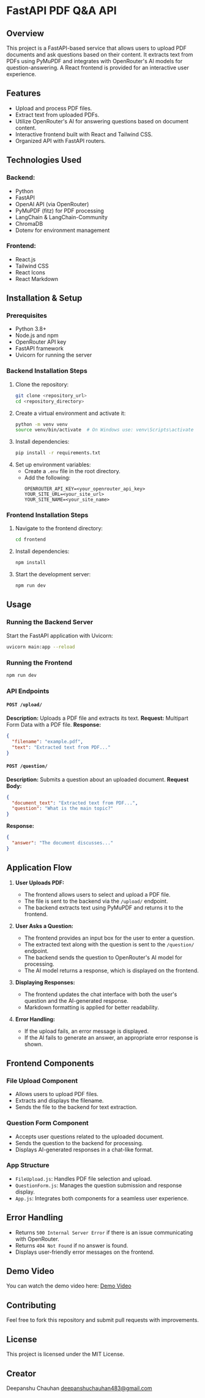 # FastAPI PDF Q&A API

## Overview
This project is a FastAPI-based service that allows users to upload PDF documents and ask questions based on their content. It extracts text from PDFs using PyMuPDF and integrates with OpenRouter's AI models for question-answering. A React frontend is provided for an interactive user experience.

## Features
- Upload and process PDF files.
- Extract text from uploaded PDFs.
- Utilize OpenRouter's AI for answering questions based on document content.
- Interactive frontend built with React and Tailwind CSS.
- Organized API with FastAPI routers.

## Technologies Used
### Backend:
- Python
- FastAPI
- OpenAI API (via OpenRouter)
- PyMuPDF (fitz) for PDF processing
- LangChain & LangChain-Community
- ChromaDB
- Dotenv for environment management

### Frontend:
- React.js
- Tailwind CSS
- React Icons
- React Markdown

## Installation & Setup
### Prerequisites
- Python 3.8+
- Node.js and npm
- OpenRouter API key
- FastAPI framework
- Uvicorn for running the server

### Backend Installation Steps
1. Clone the repository:
   ```sh
   git clone <repository_url>
   cd <repository_directory>
   ```
2. Create a virtual environment and activate it:
   ```sh
   python -m venv venv
   source venv/bin/activate  # On Windows use: venv\Scripts\activate
   ```
3. Install dependencies:
   ```sh
   pip install -r requirements.txt
   ```
4. Set up environment variables:
   - Create a `.env` file in the root directory.
   - Add the following:
     ```env
     OPENROUTER_API_KEY=<your_openrouter_api_key>
     YOUR_SITE_URL=<your_site_url>
     YOUR_SITE_NAME=<your_site_name>
     ```

### Frontend Installation Steps
1. Navigate to the frontend directory:
   ```sh
   cd frontend
   ```
2. Install dependencies:
   ```sh
   npm install
   ```
3. Start the development server:
   ```sh
   npm run dev
   ```

## Usage
### Running the Backend Server
Start the FastAPI application with Uvicorn:
```sh
uvicorn main:app --reload
```

### Running the Frontend
```sh
npm run dev
```

### API Endpoints
#### `POST /upload/`
**Description:** Uploads a PDF file and extracts its text.
**Request:** Multipart Form Data with a PDF file.
**Response:**
```json
{
  "filename": "example.pdf",
  "text": "Extracted text from PDF..."
}
```

#### `POST /question/`
**Description:** Submits a question about an uploaded document.
**Request Body:**
```json
{
  "document_text": "Extracted text from PDF...",
  "question": "What is the main topic?"
}
```
**Response:**
```json
{
  "answer": "The document discusses..."
}
```

## Application Flow
1. **User Uploads PDF:**
   - The frontend allows users to select and upload a PDF file.
   - The file is sent to the backend via the `/upload/` endpoint.
   - The backend extracts text using PyMuPDF and returns it to the frontend.

2. **User Asks a Question:**
   - The frontend provides an input box for the user to enter a question.
   - The extracted text along with the question is sent to the `/question/` endpoint.
   - The backend sends the question to OpenRouter's AI model for processing.
   - The AI model returns a response, which is displayed on the frontend.

3. **Displaying Responses:**
   - The frontend updates the chat interface with both the user's question and the AI-generated response.
   - Markdown formatting is applied for better readability.

4. **Error Handling:**
   - If the upload fails, an error message is displayed.
   - If the AI fails to generate an answer, an appropriate error response is shown.

## Frontend Components
### File Upload Component
- Allows users to upload PDF files.
- Extracts and displays the filename.
- Sends the file to the backend for text extraction.

### Question Form Component
- Accepts user questions related to the uploaded document.
- Sends the question to the backend for processing.
- Displays AI-generated responses in a chat-like format.

### App Structure
- `FileUpload.js`: Handles PDF file selection and upload.
- `QuestionForm.js`: Manages the question submission and response display.
- `App.js`: Integrates both components for a seamless user experience.

## Error Handling
- Returns `500 Internal Server Error` if there is an issue communicating with OpenRouter.
- Returns `404 Not Found` if no answer is found.
- Displays user-friendly error messages on the frontend.

## Demo Video
You can watch the demo video here:
[Demo Video](./frontend/assets/demo.webm)

## Contributing
Feel free to fork this repository and submit pull requests with improvements.

## License
This project is licensed under the MIT License.


## Creator
Deepanshu Chauhan deepanshuchauhan483@gmail.com

